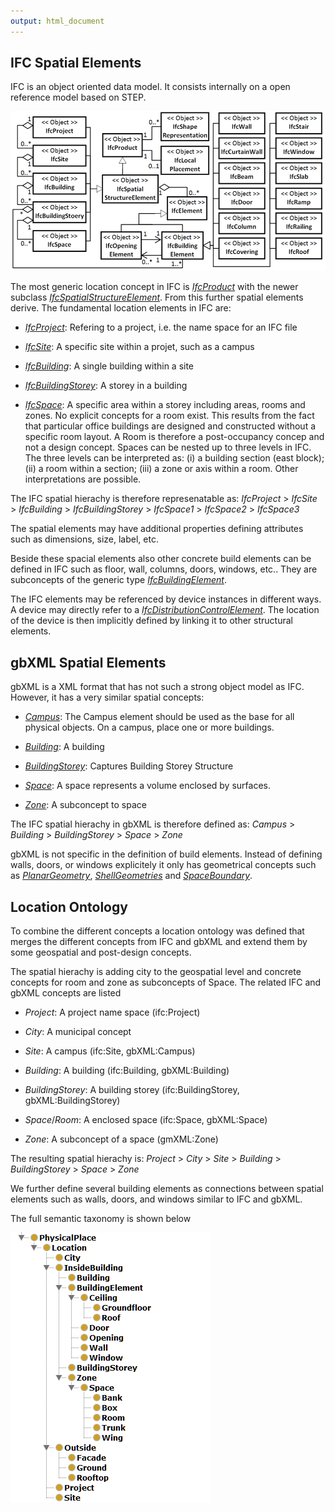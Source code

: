 ```yaml
---
output: html_document
---
```



IFC Spatial Elements
------------------

IFC is an object oriented data model. It consists internally on a open reference model based on STEP. 

![IFC Spatial Class Model](ifclocationclasses.png "IFC Spatial Class Model")


The most generic location concept in IFC is [*IfcProduct*](http://www.buildingsmart-tech.org/ifc/IFC2x3/TC1/html/ifckernel/lexical/ifcproduct.htm) with the newer subclass [*IfcSpatialStructureElement*](http://www.buildingsmart-tech.org/ifc/IFC2x3/TC1/html/ifcproductextension/lexical/ifcspatialstructureelement.htm). From this further spatial elements derive. The fundamental location elements in IFC are:

* [*IfcProject*](http://www.buildingsmart-tech.org/ifc/IFC2x3/TC1/html/ifckernel/lexical/ifcproject.htm): Refering to a project, i.e. the name space for an IFC file 

* [*IfcSite*](http://www.buildingsmart-tech.org/ifc/IFC2x3/TC1/html/ifcproductextension/lexical/ifcsite.htm): A specific site within a projet, such as a campus

* [*IfcBuilding*](http://www.buildingsmart-tech.org/ifc/IFC2x3/TC1/html/ifcproductextension/lexical/ifcbuilding.htm): A single building within a site

* [*IfcBuildingStorey*](http://www.buildingsmart-tech.org/ifc/IFC2x3/TC1/html/ifcproductextension/lexical/ifcbuildingstorey.htm): A storey in a building

* [*IfcSpace*](http://www.buildingsmart-tech.org/ifc/IFC2x3/TC1/html/ifcproductextension/lexical/ifcspace.htm): A specific area within a storey including areas, rooms and zones. No explicit concepts for a room exist. This results from the fact that particular office buildings are designed and constructed without a specific room layout. A Room is therefore a post-occupancy concep and not a design concept. Spaces can be nested up to three levels in IFC. The three levels can be interpreted as: (i) a building section (east block); (ii) a room within a section; (iii) a zone or axis within a room. Other interpretations are possible.

The IFC spatial hierachy is therefore represenatable as:
*IfcProject* > *IfcSite* > *IfcBuilding* > *IfcBuildingStorey* > *IfcSpace1* > *IfcSpace2* > *IfcSpace3*

The spatial elements may have additional properties defining attributes such as dimensions, size, label, etc.

Beside these spacial elements also other concrete build elements can be defined in IFC such as floor, wall, columns, doors, windows, etc.. They are subconcepts of the generic type [*IfcBuildingElement*](http://www.buildingsmart-tech.org/ifc/IFC2x3/TC1/html/ifcproductextension/lexical/ifcbuildingelement.htm). 

The IFC elements may be referenced by device instances in different ways. A device may directly refer to a [*IfcDistributionControlElement*](http://www.buildingsmart-tech.org/ifc/IFC2x3/TC1/html/ifcsharedbldgserviceelements/lexical/ifcdistributioncontrolelement.htm). The location of the device is then implicitly defined by linking it to other structural elements.



gbXML Spatial Elements
-----------------

gbXML is a XML format that has not such a strong object model as IFC. However, it has a very similar spatial concepts:

* [*Campus*](http://www.gbxml.org/schema/6-01/GreenBuildingXML_Ver6.01.xsd#element_Campus): The Campus element should be used as the base for all physical objects. On a campus, place one or more buildings.

* [*Building*](http://www.gbxml.org/schema/6-01/GreenBuildingXML_Ver6.01.xsd#element_Building): A building

* [*BuildingStorey*](www.gbxml.org/schema/6-01/GreenBuildingXML_Ver6.01.xsd#element_BuildingStorey): Captures Building Storey Structure

* [*Space*](http://www.gbxml.org/schema/6-01/GreenBuildingXML_Ver6.01.xsd#element_Space): A space represents a volume enclosed by surfaces.

* [*Zone*](http://www.gbxml.org/schema/6-01/GreenBuildingXML_Ver6.01.xsd#element_Zone): A subconcept to space

The IFC spatial hierachy in gbXML is therefore defined as:
*Campus* > *Building* > *BuildingStorey* > *Space* > *Zone*


gbXML is not specific in the definition of build elements. Instead of defining walls, doors, or windows explicitely it only has geometrical concepts such as [*PlanarGeometry*](http://www.gbxml.org/schema/6-01/GreenBuildingXML_Ver6.01.xsd#element_PlanarGeometry), [*ShellGeometries*](http://www.gbxml.org/schema/6-01/GreenBuildingXML_Ver6.01.xsd#element_ShellGeometry) and [*SpaceBoundary*](http://www.gbxml.org/schema/6-01/GreenBuildingXML_Ver6.01.xsd#element_SpaceBoundary).

Location Ontology
-----------------

To combine the different concepts a location ontology was defined that merges the different concepts from IFC and gbXML and extend them by some geospatial and post-design concepts.

The spatial hierachy is adding city to the geospatial level and concrete concepts for room and zone as subconcepts of Space. The related IFC and gbXML concepts are listed

* *Project*: A project name space (ifc:Project)

* *City*: A municipal concept

* *Site*: A campus (ifc:Site, gbXML:Campus)

* *Building*: A building (ifc:Building, gbXML:Building)

* *BuildingStorey*: A building storey (ifc:BuildingStorey, gbXML:BuildingStorey)

* *Space*/*Room*: A enclosed space (ifc:Space, gbXML:Space)

* *Zone*: A subconcept of a space (gmXML:Zone)

The resulting spatial hierachy is:
*Project* > *City* > *Site* > *Building* > *BuildingStorey* > *Space* > *Zone*


We further define several building elements as connections between spatial elements such as walls, doors, and windows similar to IFC and gbXML.

The full semantic taxonomy is shown below

![IFC Spatial Class Model](SmartBuilding_Location.PNG "Smart Building Ontology Class Model")